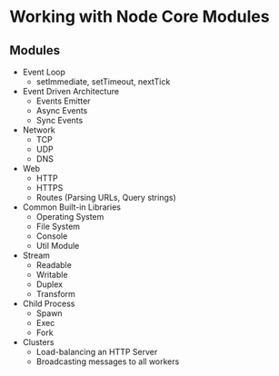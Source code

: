 # Working with Node Core Modules

## Modules
- Event Loop
  - setImmediate, setTimeout, nextTick
- Event Driven Architecture
  - Events Emitter
  - Async Events
  - Sync Events
- Network
  - TCP
  - UDP
  - DNS
- Web 
  - HTTP
  - HTTPS
  - Routes (Parsing URLs, Query strings)
- Common Built-in Libraries
  - Operating System
  - File System
  - Console
  - Util Module
- Stream
  - Readable
  - Writable
  - Duplex
  - Transform
- Child Process
  - Spawn
  - Exec
  - Fork
- Clusters
  - Load-balancing an HTTP Server
  - Broadcasting messages to all workers

